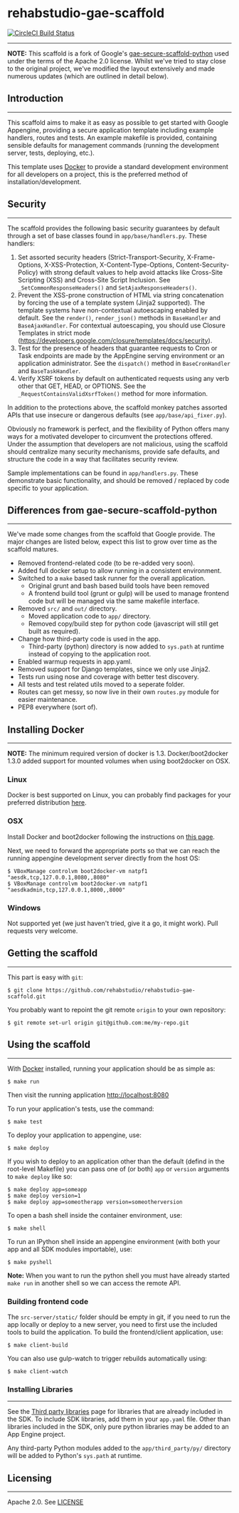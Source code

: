 # rehabstudio-gae-scaffold

[![CircleCI Build Status](https://circleci.com/gh/rehabstudio/rehabstudio-gae-scaffold.svg?style=shield&circle-token=b2e58e2cb8e9e6e76e09ee39425a880830dc43a5)](https://circleci.com/gh/rehabstudio/rehabstudio-gae-scaffold)

***

**NOTE:** This scaffold is a fork of Google's
[gae-secure-scaffold-python][gae-secure-scaffold-python] used under the terms
of the Apache 2.0 license. Whilst we've tried to stay close to the original
project, we've modified the layout extensively and made numerous updates
(which are outlined in detail below).


## Introduction
***

This scaffold aims to make it as easy as possible to get started with Google
Appengine, providing a secure application template including example handlers,
routes and tests. An example makefile is provided, containing sensible defaults
for management commands (running the development server, tests, deploying,
etc.).

This template uses [Docker][docker] to provide a standard development
environment for all developers on a project, this is the preferred method of
installation/development.


## Security
***

The scaffold provides the following basic security guarantees by default through
a set of base classes found in `app/base/handlers.py`.  These handlers:

1. Set assorted security headers (Strict-Transport-Security, X-Frame-Options,
   X-XSS-Protection, X-Content-Type-Options, Content-Security-Policy) with
   strong default values to help avoid attacks like Cross-Site Scripting (XSS)
   and Cross-Site Script Inclusion.  See  `_SetCommonResponseHeaders()` and
   `SetAjaxResponseHeaders()`.
1. Prevent the XSS-prone construction of HTML via string concatenation by
   forcing the use of a template system (Jinja2 supported).  The
   template systems have non-contextual autoescaping enabled by default.
   See the `render()`, `render_json()` methods in `BaseHandler` and
   `BaseAjaxHandler`. For contextual autoescaping, you should use Closure
   Templates in strict mode (<https://developers.google.com/closure/templates/docs/security>).
1. Test for the presence of headers that guarantee requests to Cron or
   Task endpoints are made by the AppEngine serving environment or an
   application administrator.  See the `dispatch()` method in `BaseCronHandler`
   and `BaseTaskHandler`.
1. Verify XSRF tokens by default on authenticated requests using any verb other
   that GET, HEAD, or OPTIONS.  See the `_RequestContainsValidXsrfToken()`
   method for more information.

In addition to the protections above, the scaffold monkey patches assorted APIs
that use insecure or dangerous defaults (see `app/base/api_fixer.py`).

Obviously no framework is perfect, and the flexibility of Python offers many
ways for a motivated developer to circumvent the protections offered.  Under
the assumption that developers are not malicious, using the scaffold should
centralize many security mechanisms, provide safe defaults, and structure the
code in a way that facilitates security review.

Sample implementations can be found in `app/handlers.py`.  These demonstrate
basic functionality, and should be removed / replaced by code specific to
your application.


## Differences from gae-secure-scaffold-python
***

We've made some changes from the scaffold that Google provide. The major
changes are listed below, expect this list to grow over time as the scaffold
matures.

- Removed frontend-related code (to be re-added very soon).
- Added full docker setup to allow running in a consistent environment.
- Switched to a `make` based task runner for the overall application.
  - Original grunt and bash based build tools have been removed
  - A frontend build tool (grunt or gulp) will be used to manage frontend code
    but will be managed via the same makefile interface.
- Removed `src/` and `out/` directory.
  - Moved application code to `app/` directory.
  - Removed copy/build step for python code (javascript will still get built
    as required).
- Change how third-party code is used in the app.
  - Third-party (python) directory is now added to `sys.path` at runtime
    instead of copying to the application root.
- Enabled warmup requests in app.yaml.
- Removed support for Django templates, since we only use Jinja2.
- Tests run using nose and coverage with better test discovery.
- All tests and test related utils moved to a seperate folder.
- Routes can get messy, so now live in their own `routes.py` module for easier
  maintenance.
- PEP8 everywhere (sort of).


## Installing Docker
***

**NOTE:** The minimum required version of docker is 1.3. Docker/boot2docker
1.3.0 added support for mounted volumes when using boot2docker on OSX.

### Linux

Docker is best supported on Linux, you can probably find packages for your
preferred distribution [here][docker_install].

### OSX

Install Docker and boot2docker following the instructions on
[this page][docker_osx_install].

Next, we
need to forward the appropriate ports so that we can reach the running
appengine development server directly from the host OS:

    $ VBoxManage controlvm boot2docker-vm natpf1 "aesdk,tcp,127.0.0.1,8080,,8080"
    $ VBoxManage controlvm boot2docker-vm natpf1 "aesdkadmin,tcp,127.0.0.1,8000,,8000"

### Windows

Not supported yet (we just haven't tried, give it a go, it might work). Pull requests very welcome.


## Getting the scaffold
***

This part is easy with `git`:

    $ git clone https://github.com/rehabstudio/rehabstudio-gae-scaffold.git

You probably want to repoint the git remote `origin` to your own repository:

    $ git remote set-url origin git@github.com:me/my-repo.git


## Using the scaffold
***

With [Docker][docker] installed, running your application should be as simple
as:

    $ make run

Then visit the running application [http://localhost:8080](http://localhost:8080)

To run your application's tests, use the command:

    $ make test

To deploy your application to appengine, use:

    $ make deploy

If you wish to deploy to an application other than the default (defind in the
root-level Makefile) you can pass one of (or both) `app` or `version`
arguments to `make deploy` like so:

    $ make deploy app=someapp
    $ make deploy version=1
    $ make deploy app=someotherapp version=someotherversion

To open a bash shell inside the container environment, use:

    $ make shell

To run an IPython shell inside an appengine environment (with both your app
and all SDK modules importable), use:

    $ make pyshell

**Note:** When you want to run the python shell you must have already started
`make run` in another shell so we can access the remote API.


### Building frontend code

The `src-server/static/` folder should be empty in git, if you need to run the
app locally or deploy to a new server, you need to first use the included
tools to build the application. To build the frontend/client application, use:

    $ make client-build

You can also use gulp-watch to trigger rebuilds automatically using:

    $ make client-watch


### Installing Libraries
***

See the [Third party libraries][thrdprty] page for libraries that are already
included in the SDK.  To include SDK libraries, add them in your `app.yaml`
file. Other than libraries included in the SDK, only pure python libraries may
be added to an App Engine project.

Any third-party Python modules added to the `app/third_party/py/` directory will be
added to Python's `sys.path` at runtime.


## Licensing
***

Apache 2.0. See [LICENSE](LICENSE)


[boot2docker]: http://boot2docker.io/  "boot2docker"
[docker]: https://docker.io  "Docker"
[docker_install]: https://docs.docker.com/installation/  "Docker Installation"
[docker_osx_install]: https://docs.docker.com/installation/mac/  "Docker"
[gae-secure-scaffold-python]: https://github.com/google/gae-secure-scaffold-python
[thrdprty]: https://developers.google.com/appengine/docs/python/tools/libraries27  "Appengine third-party libraries"
